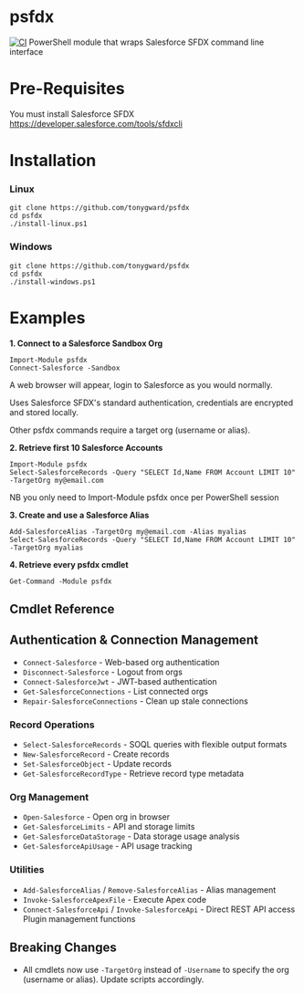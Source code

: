 # psfdx
[![CI](https://github.com/tonygward/psfdx/actions/workflows/ci.yml/badge.svg)](https://github.com/tonygward/psfdx/actions/workflows/ci.yml)
PowerShell module that wraps Salesforce SFDX command line interface
# Pre-Requisites
You must install Salesforce SFDX
https://developer.salesforce.com/tools/sfdxcli

# Installation

### Linux
```
git clone https://github.com/tonygward/psfdx
cd psfdx
./install-linux.ps1
```

### Windows
```
git clone https://github.com/tonygward/psfdx
cd psfdx
./install-windows.ps1
```

# Examples
**1. Connect to a Salesforce Sandbox Org**
```
Import-Module psfdx
Connect-Salesforce -Sandbox
```
A web browser will appear, login to Salesforce as you would normally.

Uses Salesforce SFDX's standard authentication, credentials are encrypted and stored locally.

Other psfdx commands require a target org (username or alias).

**2. Retrieve first 10 Salesforce Accounts**
```
Import-Module psfdx
Select-SalesforceRecords -Query "SELECT Id,Name FROM Account LIMIT 10" -TargetOrg my@email.com
```
NB you only need to Import-Module psfdx once per PowerShell session

**3. Create and use a Salesforce Alias**
```
Add-SalesforceAlias -TargetOrg my@email.com -Alias myalias
Select-SalesforceRecords -Query "SELECT Id,Name FROM Account LIMIT 10" -TargetOrg myalias
```

**4. Retrieve every psfdx cmdlet**
```
Get-Command -Module psfdx
```

## Cmdlet Reference
## Authentication & Connection Management
* `Connect-Salesforce` - Web-based org authentication
* `Disconnect-Salesforce` - Logout from orgs
* `Connect-SalesforceJwt` - JWT-based authentication
* `Get-SalesforceConnections` - List connected orgs
* `Repair-SalesforceConnections` - Clean up stale connections
### Record Operations
* `Select-SalesforceRecords` - SOQL queries with flexible output formats
* `New-SalesforceRecord` - Create records
* `Set-SalesforceObject` - Update records
* `Get-SalesforceRecordType` - Retrieve record type metadata
### Org Management
* `Open-Salesforce` - Open org in browser
* `Get-SalesforceLimits` - API and storage limits
* `Get-SalesforceDataStorage` - Data storage usage analysis
* `Get-SalesforceApiUsage` - API usage tracking
### Utilities
* `Add-SalesforceAlias` / `Remove-SalesforceAlias` -  Alias management
* `Invoke-SalesforceApexFile` - Execute Apex code
* `Connect-SalesforceApi` / `Invoke-SalesforceApi` - Direct REST API access
Plugin management functions

## Breaking Changes
- All cmdlets now use `-TargetOrg` instead of `-Username` to specify the org (username or alias). Update scripts accordingly.
